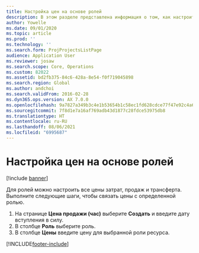 ```yaml
---
title: Настройка цен на основе ролей
description: В этом разделе представлена информация о том, как настроить цены для конкретных ролей.
author: Yowelle
ms.date: 09/01/2020
ms.topic: article
ms.prod: ''
ms.technology: ''
ms.search.form: ProjProjectsListPage
audience: Application User
ms.reviewer: josaw
ms.search.scope: Core, Operations
ms.custom: 82022
ms.assetid: bd2fb375-84c6-428a-8e54-f0f719045898
ms.search.region: Global
ms.author: andchoi
ms.search.validFrom: 2016-02-28
ms.dyn365.ops.version: AX 7.0.0
ms.openlocfilehash: 9a7827a349b3c4e1b53654b1c58ec1fd628cdce77f47e92c4a61e62eae675ef9
ms.sourcegitcommit: 7f8d1e7a16af769adb43d1877c28fdce53975db8
ms.translationtype: HT
ms.contentlocale: ru-RU
ms.lasthandoff: 08/06/2021
ms.locfileid: "6995687"
---
```

# <a name="set-up-role-based-pricing"></a>Настройка цен на основе ролей

[!include [banner](../includes/banner.md)]

Для ролей можно настроить все цены затрат, продаж и трансферта. Выполните следующие шаги, чтобы связать цены с определенной ролью.

1. На странице **Цена продажи (час)** выберите **Создать** и введите дату вступления в силу.
2. В столбце **Роль** выберите роль.
3. В столбце **Цены** введите цену для выбранной роли ресурса.


[!INCLUDE[footer-include](../includes/footer-banner.md)]